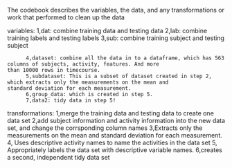 The codebook describes the variables, the data, and any transformations or work that performed to clean up the data

variables:
          1,dat: combine training data and testing data
          2,lab: combine training labels and testing labels
          3,sub: combine training subject and testing subject
          
          4,dataset: combine all the data in to a dataframe, which has 563 columns of subjects, activity, features. And more                        than 10000 rows in timecourse.
          5,subdataset: This is a subset of dataset created in step 2, which extracts only the measurements on the mean and                           standard deviation for each measurement.
          6,group_data: which is created in step 5.
          7,data2: tidy data in step 5!
          
transformations:
          1,merge the training data and testing data to create one data set
          2,add subject information and activity information into the new data set, and change the corrsponding column names
          3,Extracts only the measurements on the mean and standard deviation for each measurement.
          4, Uses descriptive activity names to name the activities in the data set
          5, Appropriately labels the data set with descriptive variable names. 
          6,creates a second, independent tidy data set

